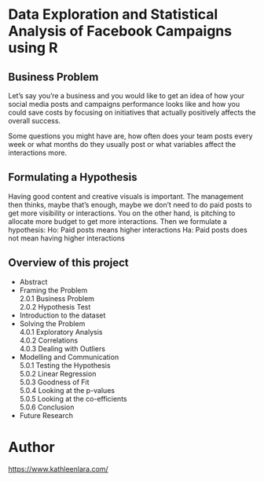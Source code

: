 # Data Exploration and Statistical Analysis of Facebook Campaigns using R

## Business Problem
Let’s say you’re a business and you would like to get an idea of how your social media posts and campaigns performance looks like and how you could save costs by focusing on initiatives that actually positively affects the overall success.

Some questions you might have are, how often does your team posts every week or what months do they usually post or what variables affect the interactions more.


## Formulating a Hypothesis
Having good content and creative visuals is important. The management then thinks, maybe that’s enough, maybe we don’t need to do paid posts to get more visibility or interactions. You on the other hand, is pitching to allocate more budget to get more interactions. Then we formulate a hypothesis:
Ho: Paid posts means higher interactions
Ha: Paid posts does not mean having higher interactions

## Overview of this project

- Abstract <br> 
- Framing the Problem <br> 
  2.0.1 Business Problem <br> 
  2.0.2 Hypothesis Test
- Introduction to the dataset <br> 
- Solving the Problem <br> 
  4.0.1 Exploratory Analysis <br> 
  4.0.2 Correlations <br> 
  4.0.3 Dealing with Outliers
- Modelling and Communication <br> 
  5.0.1 Testing the Hypothesis <br> 
  5.0.2 Linear Regression <br> 
  5.0.3 Goodness of Fit <br> 
  5.0.4 Looking at the p-values <br> 
  5.0.5 Looking at the co-efficients <br> 
  5.0.6 Conclusion <br> 
- Future Research


# Author
https://www.kathleenlara.com/

